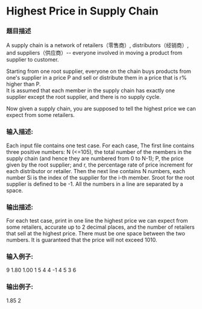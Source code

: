 # Highest Price in Supply Chain
### 题目描述
A supply chain is a network of retailers（零售商）, distributors（经销商）, and suppliers（供应商）-- everyone involved in moving a product from supplier to customer.

Starting from one root supplier, everyone on the chain buys products from one's supplier in a price P and sell or distribute them in a price that is r% higher than P.  
It is assumed that each member in the supply chain has exactly one supplier except the root supplier, and there is no supply cycle.

Now given a supply chain, you are supposed to tell the highest price we can expect from some retailers.

### 输入描述:
Each input file contains one test case.  For each case, The first line contains three positive numbers: N (<=105), the total number of the members in the supply chain (and hence they are numbered from 0 to N-1); P, the price given by the root supplier; and r, the percentage rate of price increment for each distributor or retailer.  Then the next line contains N numbers, each number Si is the index of the supplier for the i-th member.  Sroot for the root supplier is defined to be -1.  All the numbers in a line are separated by a space.


### 输出描述:
For each test case, print in one line the highest price we can expect from some retailers, accurate up to 2 decimal places, and the number of retailers that sell at the highest price.  There must be one space between the two numbers.  It is guaranteed that the price will not exceed 1010.

### 输入例子:
9 1.80 1.00
1 5 4 4 -1 4 5 3 6

### 输出例子:
1.85 2
